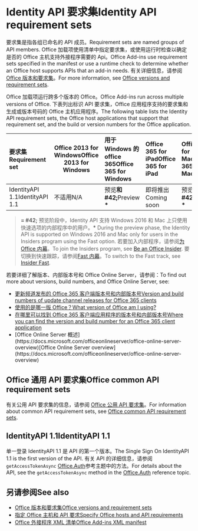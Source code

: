 # <a name="identity-api-requirement-sets"></a><span data-ttu-id="22982-101">Identity API 要求集</span><span class="sxs-lookup"><span data-stu-id="22982-101">Identity API requirement sets</span></span>

<span data-ttu-id="22982-102">要求集是指各组已命名的 API 成员。</span><span class="sxs-lookup"><span data-stu-id="22982-102">Requirement sets are named groups of API members.</span></span> <span data-ttu-id="22982-103">Office 加载项使用清单中指定要求集，或使用运行时检查以确定是否的 Office 主机支持外接程序需要的 Api。</span><span class="sxs-lookup"><span data-stu-id="22982-103">Office Add-ins use requirement sets specified in the manifest or use a runtime check to determine whether an Office host supports APIs that an add-in needs.</span></span> <span data-ttu-id="22982-104">有关详细信息，请参阅[Office 版本和要求集](https://docs.microsoft.com/office/dev/add-ins/develop/office-versions-and-requirement-sets)。</span><span class="sxs-lookup"><span data-stu-id="22982-104">For more information, see [Office versions and requirement sets](https://docs.microsoft.com/office/dev/add-ins/develop/office-versions-and-requirement-sets).</span></span>

<span data-ttu-id="22982-105">Office 加载项运行跨多个版本的 Office。</span><span class="sxs-lookup"><span data-stu-id="22982-105">Office Add-ins run across multiple versions of Office.</span></span> <span data-ttu-id="22982-106">下表列出标识 API 要求集，Office 应用程序支持的要求集和生成或版本号码的 Office 主机应用程序。</span><span class="sxs-lookup"><span data-stu-id="22982-106">The following table lists the Identity API requirement sets, the Office host applications that support that requirement set, and the build or version numbers for the Office application.</span></span>

|  <span data-ttu-id="22982-107">要求集</span><span class="sxs-lookup"><span data-stu-id="22982-107">Requirement set</span></span>  | <span data-ttu-id="22982-108">Office 2013 for Windows</span><span class="sxs-lookup"><span data-stu-id="22982-108">Office 2013 for Windows</span></span> | <span data-ttu-id="22982-109">用于 Windows 的 office 365</span><span class="sxs-lookup"><span data-stu-id="22982-109">Office 365 for Windows</span></span>   |  <span data-ttu-id="22982-110">Office 365 for iPad</span><span class="sxs-lookup"><span data-stu-id="22982-110">Office 365 for iPad</span></span>  |  <span data-ttu-id="22982-111">Office 365 for Mac</span><span class="sxs-lookup"><span data-stu-id="22982-111">Office 365 for Mac</span></span>  | <span data-ttu-id="22982-112">Office Online</span><span class="sxs-lookup"><span data-stu-id="22982-112">Office Online</span></span>  | <span data-ttu-id="22982-113">SharePoint Online</span><span class="sxs-lookup"><span data-stu-id="22982-113">SharePoint Online</span></span> | <span data-ttu-id="22982-114">OneDrive.com</span><span class="sxs-lookup"><span data-stu-id="22982-114">OneDrive.com</span></span> |<span data-ttu-id="22982-115">Outlook.com & Exchange Online</span><span class="sxs-lookup"><span data-stu-id="22982-115">Outlook.com & Exchange Online</span></span>|
|:-----|-----|:-----|:-----|:-----|:-----|:-----|:-----|:-----|
| <span data-ttu-id="22982-116">IdentityAPI 1.1</span><span class="sxs-lookup"><span data-stu-id="22982-116">IdentityAPI 1.1</span></span>  | <span data-ttu-id="22982-117">不适用</span><span class="sxs-lookup"><span data-stu-id="22982-117">N/A</span></span> | <span data-ttu-id="22982-118">预览**和 #42;**</span><span class="sxs-lookup"><span data-stu-id="22982-118">Preview **&#42;**</span></span> | <span data-ttu-id="22982-119">即将推出</span><span class="sxs-lookup"><span data-stu-id="22982-119">Coming soon</span></span> | <span data-ttu-id="22982-120">预览**和 #42;**</span><span class="sxs-lookup"><span data-stu-id="22982-120">Preview **&#42;**</span></span>| <span data-ttu-id="22982-121">可用</span><span class="sxs-lookup"><span data-stu-id="22982-121">Available</span></span> | <span data-ttu-id="22982-122">可用</span><span class="sxs-lookup"><span data-stu-id="22982-122">Available</span></span>| <span data-ttu-id="22982-123">即将推出</span><span class="sxs-lookup"><span data-stu-id="22982-123">Coming soon</span></span> | <span data-ttu-id="22982-124">即将推出</span><span class="sxs-lookup"><span data-stu-id="22982-124">Coming soon</span></span> |

> <span data-ttu-id="22982-125">**= #42;** 预览阶段中，Identity API 支持 Windows 2016 和 Mac 上只使用快速选项的内部程序中的用户。</span><span class="sxs-lookup"><span data-stu-id="22982-125">**&#42;** During the preview phase, the Identity API is supported on Windows 2016 and Mac only for users in the Insiders program using the Fast option.</span></span> <span data-ttu-id="22982-126">若要加入内部程序，请参阅[为 Office 内幕](https://products.office.com/office-insider?tab=tab-1)。</span><span class="sxs-lookup"><span data-stu-id="22982-126">To join the Insiders program, see [Be an Office Insider](https://products.office.com/office-insider?tab=tab-1).</span></span> <span data-ttu-id="22982-127">要切换到快速跟踪，请参阅[Fast 内幕](https://answers.microsoft.com/en-us/msoffice/forum/msoffice_officeinsider-mso_win10-msoinsider_reg/its-here-office-insider-fast-for-office-2016-on/dbe8e7bb-9523-44a4-948b-9436fedfd961)。</span><span class="sxs-lookup"><span data-stu-id="22982-127">To switch to the Fast track, see [Insider Fast](https://answers.microsoft.com/en-us/msoffice/forum/msoffice_officeinsider-mso_win10-msoinsider_reg/its-here-office-insider-fast-for-office-2016-on/dbe8e7bb-9523-44a4-948b-9436fedfd961).</span></span>

<span data-ttu-id="22982-128">若要详细了解版本、内部版本号和 Office Online Server，请参阅：</span><span class="sxs-lookup"><span data-stu-id="22982-128">To find out more about versions, build numbers, and Office Online Server, see:</span></span>

- [<span data-ttu-id="22982-129">更新频道发布的 Office 365 客户端版本号和内部版本号</span><span class="sxs-lookup"><span data-stu-id="22982-129">Version and build numbers of update channel releases for Office 365 clients</span></span>](https://support.office.com/article/version-and-build-numbers-of-update-channel-releases-ae942449-1fca-4484-898b-a933ea23def7)
- [<span data-ttu-id="22982-130">使用的是哪一版 Office？</span><span class="sxs-lookup"><span data-stu-id="22982-130">What version of Office am I using?</span></span>](https://support.office.com/article/What-version-of-Office-am-I-using-932788b8-a3ce-44bf-bb09-e334518b8b19)
- [<span data-ttu-id="22982-131">在哪里可以找到 Office 365 客户端应用程序的版本号和内部版本号</span><span class="sxs-lookup"><span data-stu-id="22982-131">Where you can find the version and build number for an Office 365 client application</span></span>](https://support.office.com/article/version-and-build-numbers-of-update-channel-releases-ae942449-1fca-4484-898b-a933ea23def7)
- <span data-ttu-id="22982-132">
  [Office Online Server 概述](https://docs.microsoft.com/officeonlineserver/office-online-server-overview)</span><span class="sxs-lookup"><span data-stu-id="22982-132">[Office Online Server overview](https://docs.microsoft.com/officeonlineserver/office-online-server-overview)</span></span>

## <a name="office-common-api-requirement-sets"></a><span data-ttu-id="22982-133">Office 通用 API 要求集</span><span class="sxs-lookup"><span data-stu-id="22982-133">Office common API requirement sets</span></span>

<span data-ttu-id="22982-134">有关公用 API 要求集的信息，请参阅 [Office 公用 API 要求集](office-add-in-requirement-sets.md)。</span><span class="sxs-lookup"><span data-stu-id="22982-134">For information about common API requirement sets, see [Office common API requirement sets](office-add-in-requirement-sets.md).</span></span>

## <a name="identityapi-11"></a><span data-ttu-id="22982-135">IdentityAPI 1.1</span><span class="sxs-lookup"><span data-stu-id="22982-135">IdentityAPI 1.1</span></span> 

<span data-ttu-id="22982-136">单一登录 IdentityAPI 1.1 是 API 的第一个版本。</span><span class="sxs-lookup"><span data-stu-id="22982-136">The Single Sign On IdentityAPI 1.1 is the first version of the API.</span></span> <span data-ttu-id="22982-137">有关 API 的详细信息，请参阅`getAccessTokenAsync` [Office.Auth](/javascript/api/office/office.auth)参考主题中的方法。</span><span class="sxs-lookup"><span data-stu-id="22982-137">For details about the API, see the `getAccessTokenAsync` method in the [Office.Auth](/javascript/api/office/office.auth) reference topic.</span></span>

## <a name="see-also"></a><span data-ttu-id="22982-138">另请参阅</span><span class="sxs-lookup"><span data-stu-id="22982-138">See also</span></span>

- [<span data-ttu-id="22982-139">Office 版本和要求集</span><span class="sxs-lookup"><span data-stu-id="22982-139">Office versions and requirement sets</span></span>](https://docs.microsoft.com/office/dev/add-ins/develop/office-versions-and-requirement-sets)
- [<span data-ttu-id="22982-140">指定 Office 主机和 API 要求</span><span class="sxs-lookup"><span data-stu-id="22982-140">Specify Office hosts and API requirements</span></span>](https://docs.microsoft.com/office/dev/add-ins/develop/specify-office-hosts-and-api-requirements)
- [<span data-ttu-id="22982-141">Office 外接程序 XML 清单</span><span class="sxs-lookup"><span data-stu-id="22982-141">Office Add-ins XML manifest</span></span>](https://docs.microsoft.com/office/dev/add-ins/develop/add-in-manifests)
